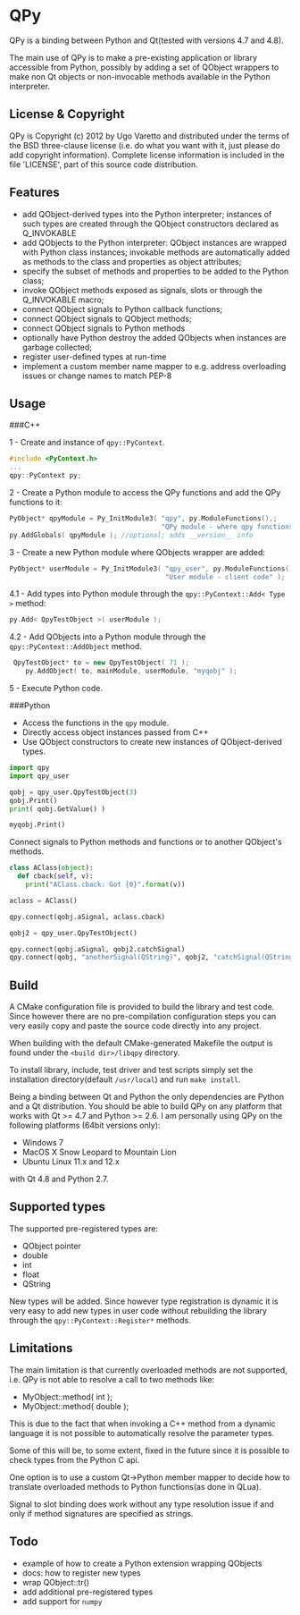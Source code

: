 QPy
====

QPy is a binding between Python and Qt(tested with versions 
4.7 and 4.8).

The main use of QPy is to make a pre-existing application or library
accessible from Python, possibly by adding a set of QObject wrappers
to make non Qt objects or non-invocable methods available in 
the Python interpreter.  

License & Copyright
-------------------

QPy is Copyright (c) 2012 by Ugo Varetto and distributed under the terms of the
BSD three-clause license (i.e. do what you want with it, just please do add 
copyright information).
Complete license information is included in the file 'LICENSE', part of this 
source code distribution.


Features
--------

- add QObject-derived types into the Python interpreter; instances of such types
  are created through the QObject constructors declared as Q_INVOKABLE
- add QObjects to the Python interpreter: QObject instances are wrapped with Python class
  instances; invokable methods are automatically added as methods to the class and
  properties as object attributes;
- specify the subset of methods and properties to be added to the Python class;
- invoke QObject methods exposed as signals, slots or through the Q_INVOKABLE
  macro;
- connect QObject signals to Python callback functions;
- connect QObject signals to QObject methods;
- connect QObject signals to Python methods
- optionally have Python destroy the added QObjects when instances are garbage
  collected;
- register user-defined types at run-time
- implement a custom member name mapper to e.g. address overloading issues or
  change names to match PEP-8  


Usage
-----


###C++

1 - Create and instance of `qpy::PyContext`.

```c++
#include <PyContext.h>
...
qpy::PyContext py;
```

2 - Create a Python module to access the QPy functions and add the QPy functions to it:

```c++
PyObject* qpyModule = Py_InitModule3( "qpy", py.ModuleFunctions(),;
                                      "QPy module - where qpy functions reside" );
py.AddGlobals( qpyModule ); //optional; adds __version__ info

```

3 - Create a new Python module where QObjects wrapper are added:

```c++
PyObject* userModule = Py_InitModule3( "qpy_user", py.ModuleFunctions(),
                                       "User module - client code" );
```

4.1 - Add types into Python module through the `qpy::PyContext::Add< Type >` method:
```c++
py.Add< QpyTestObject >( userModule );

```

4.2 - Add QObjects into a Python module through the `qpy::PyContext::AddObject` method.
```c++
 QpyTestObject* to = new QpyTestObject( 71 );
    py.AddObject( to, mainModule, userModule, "myqobj" );
```

5 - Execute Python code.


###Python

* Access the functions in the `qpy` module.
* Directly access object instances passed from C++
* Use QObject constructors to create new instances of QObject-derived types.

```python
import qpy
import qpy_user

qobj = qpy_user.QpyTestObject(3)
qobj.Print()
print( qobj.GetValue() )

myqobj.Print()
```

Connect signals to Python methods and functions or to another QObject's methods.

```python
class AClass(object):
  def cback(self, v):
    print("AClass.cback: Got {0}".format(v))

aclass = AClass()

qpy.connect(qobj.aSignal, aclass.cback)

qobj2 = qpy_user.QpyTestObject()

qpy.connect(qobj.aSignal, qobj2.catchSignal)
qpy.connect(qobj, "anotherSignal(QString)", qobj2, "catchSignal(QString)")

```

Build
-----

A CMake configuration file is provided to build the library and test code.
Since however there are no pre-compilation configuration steps you can very
easily copy and paste the source code directly into any project.

When building with the default CMake-generated Makefile the output is found
under the ```<build dir>/libqpy``` directory.

To install library, include, test driver and test scripts simply set the
installation directory(default ```/usr/local```) and run ```make install```.

Being a binding between Qt and Python the only dependencies are Python and a Qt 
distribution.
You should be able to build QPy on any platform that works with Qt >= 4.7 
and Python >= 2.6.
I am personally using QPy on the following platforms (64bit versions only):

- Windows 7
- MacOS X Snow Leopard to Mountain Lion
- Ubuntu Linux 11.x and 12.x

with Qt 4.8 and Python 2.7.


Supported types
---------------

The supported pre-registered types are:

- QObject pointer
- double
- int
- float
- QString

New types will be added. Since however type registration is dynamic
it is very easy to add new types in user code without rebuilding the library
through the `qpy::PyContext::Register*` methods.


Limitations
-----------

The main limitation is that currently overloaded methods are not supported,
i.e. QPy is not able to resolve a call to two methods like:

- MyObject::method( int );
- MyObject::method( double );

This is due to the fact that when invoking a C++ method from a dynamic language
it is not possible to automatically resolve the parameter types.

Some of this will be, to some extent, fixed in the future since it is possible
to check types from the Python C api.

One option is to use a custom Qt->Python member mapper to decide how to translate
overloaded methods to Python functions(as done in QLua).

Signal to slot binding does work without any type resolution issue if and only
if method signatures are specified as strings.

Todo
----

- example of how to create a Python extension wrapping QObjects
- docs: how to register new types
- wrap QObject::tr()
- add additional pre-registered types
- add support for `numpy`  
